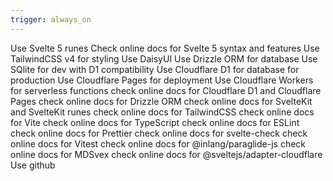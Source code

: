 ```yaml
---
trigger: always_on
---
```


Use Svelte 5 runes
Check online docs for Svelte 5 syntax and features
Use TailwindCSS v4 for styling
Use DaisyUI
Use Drizzle ORM for database
Use SQlite for dev with D1 compatibility
Use Cloudflare D1 for database for production
Use Cloudflare Pages for deployment
Use Cloudflare Workers for serverless functions
check online docs for Cloudflare D1 and Cloudflare Pages
check online docs for Drizzle ORM
check online docs for SvelteKit and SvelteKit runes
check online docs for TailwindCSS
check online docs for Vite
check online docs for TypeScript
check online docs for ESLint
check online docs for Prettier
check online docs for svelte-check
check online docs for Vitest
check online docs for @inlang/paraglide-js
check online docs for MDSvex
check online docs for @sveltejs/adapter-cloudflare
Use github